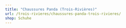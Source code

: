 ```yaml
---
title: "Chaussures Panda (Trois-Rivières)"
url: /trois-rivieres/chaussures-panda-trois-rivieres/
shop: Schuhe
---
```

